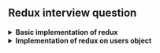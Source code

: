 <h2> Redux interview question </h2>

<details>
<summary><b>Basic implementation of redux</b></summary>

```js
import React from 'react';
import { createStore } from 'redux';
import { Provider, connect } from 'react-redux';

// Action
const increment = () => ({ type: 'INCREMENT' });
const decrement = () => ({ type: 'DECREMENT' });

// Reducer
const counter = (state = 0, action) => {
  switch (action.type) {
    case 'INCREMENT':
      return state + 1;
    case 'DECREMENT':
      return state - 1;
    default:
      return state;
  }
};

// Store
let store = createStore(counter);

// Map Redux state to component props
const mapStateToProps = (state) => {
  return {
    value: state
  }
};

// Map Redux actions to component props
const mapDispatchToProps = (dispatch) => {
  return {
    onIncrement: () => dispatch(increment())
  }
};

// Connected Component
const Counter = ({ value, onIncrement }) => (
  <div>
    <span>{value}</span>
    <button onClick={onIncrement}>Increment</button>
  </div>
);

const App = connect(
  mapStateToProps,
  mapDispatchToProps
)(Counter);

// Render
ReactDOM.render(
  <Provider store={store}>
    <App />
  </Provider>,
  document.getElementById('root')
);
```

In this example, I have created a simple counter. The `increment` function is an action creator that returns an action. The `counter` function is a reducer that takes the current state and an action, and returns the new state. I then create a Redux store with `createStore(counter)`.

The `mapStateToProps` function maps the Redux state to the React component's props. The `mapDispatchToProps` function maps the Redux action creators to the React component's props.

The `Counter` component is a simple functional component that displays the current count and a button to increment the count. The `connect` function connects the Redux store to the `Counter` component.

Finally, I use the `Provider` component from `react-redux` to make the Redux store available to all child components in the application. The `App` component is rendered into the DOM with `ReactDOM.render`.

</details>

<details>
<summary><b>Implementation of redux on users object</b></summary>

Here's an example of how you can use Redux with React and a `users` object:

First, install the necessary packages:

```bash
npm install react react-dom redux react-redux
```

Then, you can create a Redux store, define actions and reducers, and use them in a React component:

```javascript
import React from 'react';
import ReactDOM from 'react-dom';
import { createStore } from 'redux';
import { Provider, connect } from 'react-redux';

// Define the initial state of our application
const initialState = {
  users: []
};

// Define the actions
const addUserAction = {
  type: 'ADD_USER',
  user: { name: 'New User' }
};

// Define the action
const updateUserAction = (user, id) => ({
  type: 'UPDATE_USER',
  payload: { user, id }
});


// Define the reducer
const userReducer = (state = initialState, action) => {
  switch (action.type) {
    case 'ADD_USER':
      return { ...state, users: [...state.users, action.user] };
    case 'UPDATE_USER':
      return {
        ...state,
        users: state.users.map(user =>
          user.id === action.payload.id ? action.payload.user : user
        )
      };
    default:
      return state;
  }
};

// Create a Redux store
const store = createStore(userReducer);

// Define a Users component
const Users = ({ users }) => (
  <ul>
    {users.map((user, index) => <li key={index}>{user.name}</li>)}
  </ul>
);

// Connect the Users component to the Redux store
const ConnectedUsers = connect(state => ({ users: state.users }))(Users);

// Render the App component with the Redux provider
ReactDOM.render(
  <Provider store={store}>
    <ConnectedUsers />
  </Provider>,
  document.getElementById('root')
);

// Dispatch the addUserAction
store.dispatch(addUserAction);

// Dispatch the updateUserAction
store.dispatch(updateUserAction({ name: 'Updated User' }, userId));

```

In this example, we have a `users` object in our Redux store. We define an `ADD_USER` action that adds a user to the `users` array. The `userReducer` function takes the current state and an action, and returns the new state. We then create a Redux store with the `userReducer`, and connect our `Users` component to the Redux store using the `connect` function from `react-redux`. Finally, we render our `ConnectedUsers` component inside a `Provider` component, and dispatch our `addUserAction` to the store.

</details>
